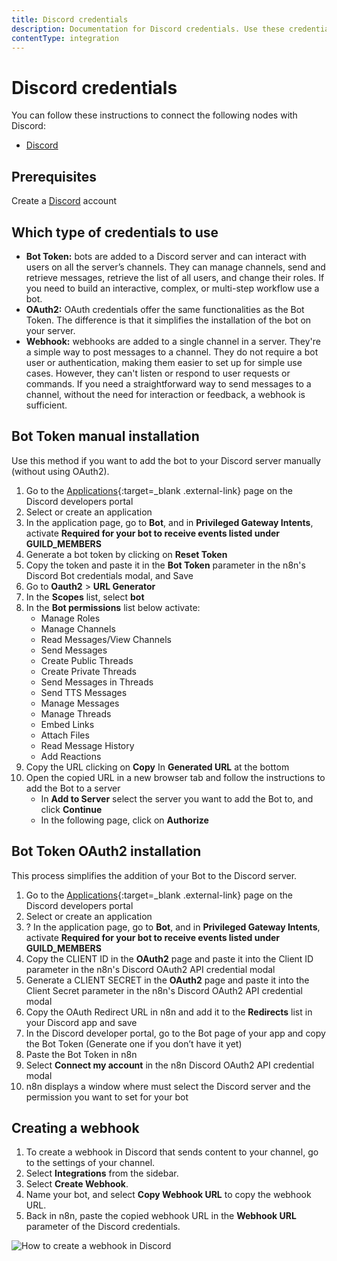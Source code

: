 ```yaml
---
title: Discord credentials
description: Documentation for Discord credentials. Use these credentials to authenticate Discord in n8n, a workflow automation platform.
contentType: integration
---
```


# Discord credentials
You can follow these instructions to connect the following nodes with Discord:

- [Discord](/integrations/builtin/app-nodes/n8n-nodes-base.discord/)


## Prerequisites

Create a [Discord](https://www.discord.com/) account

## Which type of credentials to use

- **Bot Token:** bots are added to a Discord server and can interact with users on all the server’s channels. They can manage channels, send and retrieve messages, retrieve the list of all users, and change their roles. If you need to build an interactive, complex, or multi-step workflow use a bot.
- **OAuth2:** OAuth credentials offer the same functionalities as the Bot Token. The difference is that it simplifies the installation of the bot on your server.
- **Webhook:** webhooks are added to a single channel in a server. They're a simple way to post messages to a channel. They do not require a bot user or authentication, making them easier to set up for simple use cases. However, they can't listen or respond to user requests or commands. If you need a straightforward way to send messages to a channel, without the need for interaction or feedback, a webhook is sufficient.

## Bot Token manual installation

Use this method if you want to add the bot to your Discord server manually (without using OAuth2).

1. Go to the [Applications](https://discord.com/developers/applications){:target=_blank .external-link} page on the Discord developers portal
2. Select or create an application
3. In the application page, go to **Bot**, and in **Privileged Gateway Intents**, activate **Required for your bot to receive events listed under GUILD_MEMBERS**
4. Generate a bot token by clicking on **Reset Token**
5. Copy the token and paste it in the **Bot Token** parameter in the n8n's Discord Bot credentials modal, and Save
6. Go to **Oauth2** > **URL Generator**
7. In the **Scopes** list, select **bot**
8. In the **Bot permissions** list below activate:
    - Manage Roles
    - Manage Channels
    - Read Messages/View Channels
    - Send Messages
    - Create Public Threads
    - Create Private Threads
    - Send Messages in Threads
    - Send TTS Messages
    - Manage Messages
    - Manage Threads
    - Embed Links
    - Attach Files
    - Read Message History
    - Add Reactions    
9. Copy the URL clicking on **Copy** In **Generated URL** at the bottom
10. Open the copied URL in a new browser tab and follow the instructions to add the Bot to a server
    - In **Add to Server** select the server you want to add the Bot to, and click **Continue**
    - In the following page, click on **Authorize**

## Bot Token OAuth2 installation

This process simplifies the addition of your Bot to the Discord server.

1. Go to the [Applications](https://discord.com/developers/applications){:target=_blank .external-link} page on the Discord developers portal
2. Select or create an application
3. ? In the application page, go to **Bot**, and in **Privileged Gateway Intents**, activate **Required for your bot to receive events listed under GUILD_MEMBERS**
4. Copy the CLIENT ID in the **OAuth2** page and paste it into the Client ID parameter in the n8n's Discord OAuth2 API credential modal
5. Generate a CLIENT SECRET in the **OAuth2** page and paste it into the Client Secret parameter in the n8n's Discord OAuth2 API credential modal
6. Copy the OAuth Redirect URL in n8n and add it to the **Redirects** list in your Discord app and save
7. In the Discord developer portal, go to the Bot page  of your app and copy the Bot Token (Generate one if you don’t have it yet)
8. Paste the Bot Token in n8n
9. Select **Connect my account** in the n8n Discord OAuth2 API credential modal
10. n8n displays a window where must select the Discord server and the permission you want to set for your bot

## Creating a webhook

1. To create a webhook in Discord that sends content to your channel, go to the settings of your channel.
2. Select **Integrations** from the sidebar.
3. Select **Create Webhook**.
4. Name your bot, and select **Copy Webhook URL** to copy the webhook URL.
5. Back in n8n, paste the copied webhook URL in the **Webhook URL** parameter of the Discord credentials.

![How to create a webhook in Discord](/_images/integrations/builtin/credentials/discord/create-webhook.gif)

<!-- ## Using OAuth

1. Access this [Discord Developer Portal](https://discord.com/developers/applications).
2. Click on "New Application".
3. Enter the name and click "Create".
4. Use Client Secret and Client ID in your Discord node credentials in n8n.
5. Enter n8n provided redirect URL in the configuration. ![Redirect URL Explanation here](/).


![Getting Discord credentials](/_images/integrations/builtin/credentials/discord/using-oauth.gif) -->

